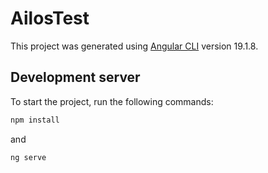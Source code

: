 # AilosTest

This project was generated using [Angular CLI](https://github.com/angular/angular-cli) version 19.1.8.

## Development server

To start the project, run the following commands:

```bash
npm install
```

and

```bash
ng serve
```
